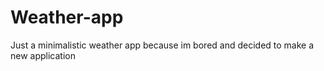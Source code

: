 # Weather-app
Just a minimalistic weather app because im bored and decided to make a new application
